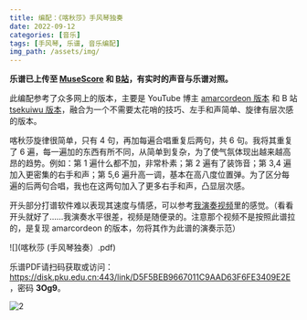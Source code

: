 ```yaml
---
title: 编配：《喀秋莎》手风琴独奏
date: 2022-09-12
categories: [音乐]
tags: [手风琴, 乐谱, 音乐编配]
img_path: /assets/img/
---
```



**乐谱已上传至 [MuseScore](https://musescore.com/user/33553780/scores/8630204) 和 [B站](https://www.bilibili.com/video/BV1CD4y1q7bq)，有实时的声音与乐谱对照。**

此编配参考了众多网上的版本，主要是 YouTube 博主 [amarcordeon 版本](https://www.youtube.com/watch?v=qX6VcPWVQhU) 和 B 站 [tsekuiwu 版本](https://www.bilibili.com/read/cv4143091)，融合为一个不需要太花哨的技巧、左手和声简单、旋律有层次感的版本。

喀秋莎旋律很简单，只有 4 句，再加每遍合唱重复后两句，共 6 句。我将其重复了 6 遍，每一遍加的东西有所不同，从简单到复杂，为了使气氛体现出越来越高昂的趋势。例如：第 1 遍什么都不加，非常朴素；第 2 遍有了装饰音；第 3,4 遍加入更密集的右手和声；第 5,6 遍升高一调，基本在高八度位置弹。为了区分每遍的后两句合唱，我也在这两句加入了更多右手和声，凸显层次感。


开头部分打谱软件难以表现其速度与情感，可以参考[我演奏视频](https://www.bilibili.com/video/BV11Z4y1S7VD)里的感觉。（看看开头就好了……我演奏水平很差，视频是随便录的。注意那个视频不是按照此谱拉的，是复现 amarcordeon 的版本，勿将其作为此谱的演奏示范）


![](喀秋莎 (手风琴独奏）.pdf)

乐谱PDF请扫码获取或访问：<https://disk.pku.edu.cn:443/link/D5F5BEB9667011C9AAD63F6FE3409E2E>，密码 **3Og9**。

![2](sheet_music_share_code.png)

